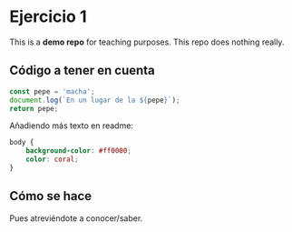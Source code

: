 # Ejercicio 1
This is a **demo repo** for teaching purposes.
This repo does nothing really.

## Código a tener en cuenta

```js
const pepe = 'macha';
document.log(`En un lugar de la ${pepe}`);
return pepe;
```

Añadiendo más texto en readme:

```css
body {
    background-color: #ff0000;
    color: coral;
}
```

## Cómo se hace
Pues atreviéndote a conocer/saber.
